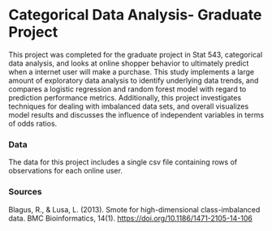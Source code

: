 # Categorical Data Analysis-  Graduate Project
This project was completed for the graduate project in Stat 543, categorical data analysis, and looks at online shopper behavior to ultimately predict when a internet user will make a purchase. This study implements a large amount of exploratory data analysis to identify underlying data trends, and compares a logistic regression and random forest model with regard to prediction performance metrics. Additionally, this project investigates techniques for dealing with imbalanced data sets, and overall visualizes model results and discusses the influence of independent variables in terms of odds ratios.

### Data
The data for this project includes a single csv file containing rows of observations for each online user.

### Sources
Blagus, R., & Lusa, L. (2013). Smote for high-dimensional class-imbalanced data. BMC Bioinformatics, 14(1). https://doi.org/10.1186/1471-2105-14-106 
